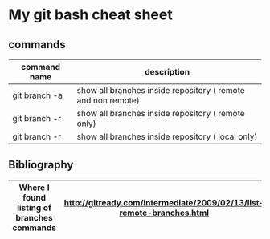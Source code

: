 # My git bash cheat sheet

 

## commands
|command name | description |
|--|--|
| git branch -a | show all branches inside repository ( remote and non remote)|
| git branch -r | show all branches inside repository ( remote only)|
| git branch -r | show all branches inside repository ( local only)|



## Bibliography 

| Where I found listing of branches commands |http://gitready.com/intermediate/2009/02/13/list-remote-branches.html|
|--|--|
